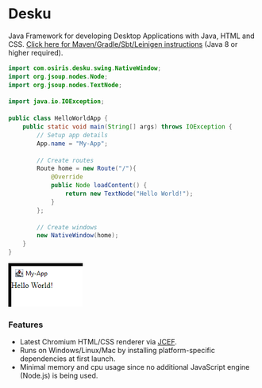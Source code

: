 # Desku
Java Framework for developing Desktop Applications with Java, HTML and CSS.
[Click here for Maven/Gradle/Sbt/Leinigen instructions](https://jitpack.io/#Osiris-Team/Desku/LATEST) (Java 8 or higher required).

```java
import com.osiris.desku.swing.NativeWindow;
import org.jsoup.nodes.Node;
import org.jsoup.nodes.TextNode;

import java.io.IOException;

public class HelloWorldApp {
    public static void main(String[] args) throws IOException {
        // Setup app details
        App.name = "My-App";

        // Create routes
        Route home = new Route("/"){
            @Override
            public Node loadContent() {
                return new TextNode("Hello World!");
            }
        };

        // Create windows
        new NativeWindow(home);
    }
}
```
![img.png](img.png)

### Features
- Latest Chromium HTML/CSS renderer via [JCEF](https://github.com/jcefmaven/jcefbuild).
- Runs on Windows/Linux/Mac by installing platform-specific dependencies at first launch.
- Minimal memory and cpu usage since no additional JavaScript engine (Node.js) is being used.
